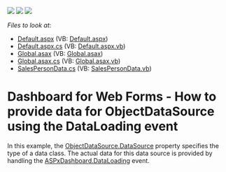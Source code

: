 <!-- default badges list -->
![](https://img.shields.io/endpoint?url=https://codecentral.devexpress.com/api/v1/VersionRange/128579913/16.2.3%2B)
[![](https://img.shields.io/badge/Open_in_DevExpress_Support_Center-FF7200?style=flat-square&logo=DevExpress&logoColor=white)](https://supportcenter.devexpress.com/ticket/details/T428195)
[![](https://img.shields.io/badge/📖_How_to_use_DevExpress_Examples-e9f6fc?style=flat-square)](https://docs.devexpress.com/GeneralInformation/403183)
<!-- default badges end -->
<!-- default file list -->
*Files to look at*:

* [Default.aspx](./CS/WebDesigner_DataLoading/Default.aspx) (VB: [Default.aspx](./VB/WebDesigner_DataLoading/Default.aspx))
* [Default.aspx.cs](./CS/WebDesigner_DataLoading/Default.aspx.cs) (VB: [Default.aspx.vb](./VB/WebDesigner_DataLoading/Default.aspx.vb))
* [Global.asax](./CS/WebDesigner_DataLoading/Global.asax) (VB: [Global.asax](./VB/WebDesigner_DataLoading/Global.asax))
* [Global.asax.cs](./CS/WebDesigner_DataLoading/Global.asax.cs) (VB: [Global.asax.vb](./VB/WebDesigner_DataLoading/Global.asax.vb))
* [SalesPersonData.cs](./CS/WebDesigner_DataLoading/SalesPersonData.cs) (VB: [SalesPersonData.vb](./VB/WebDesigner_DataLoading/SalesPersonData.vb))
<!-- default file list end -->
# Dashboard for Web Forms - How to provide data for ObjectDataSource using the DataLoading event


In this example, the <a href="https://documentation.devexpress.com/#CoreLibraries/DevExpressDataAccessObjectBindingObjectDataSource_DataSourcetopic">ObjectDataSource.DataSource</a> property specifies the type of a data class. The actual data for this data source is provided by handling the <a href="https://documentation.devexpress.com/#Dashboard/DevExpressDashboardWebASPxDashboard_DataLoadingtopic">ASPxDashboard.DataLoading</a> event.

<br/>


